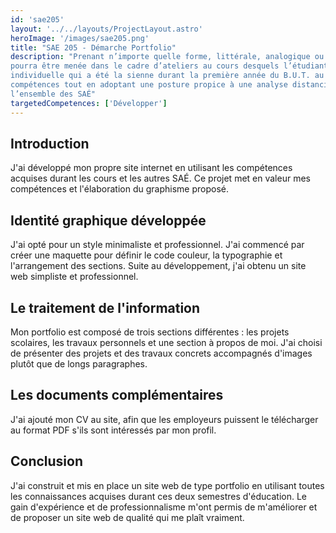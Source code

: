 ```yaml
---
id: 'sae205'
layout: '../../layouts/ProjectLayout.astro'
heroImage: '/images/sae205.png'
title: "SAE 205 - Démarche Portfolio"
description: "Prenant n’importe quelle forme, littérale, analogique ou numérique, la démarche portfolio
pourra être menée dans le cadre d’ateliers au cours desquels l’étudiant retracera la trajectoire
individuelle qui a été la sienne durant la première année du B.U.T. au prisme du référentiel de
compétences tout en adoptant une posture propice à une analyse distanciée et intégrative de
l’ensemble des SAÉ"
targetedCompetences: ['Développer']
---
```


## Introduction

J'ai développé mon propre site internet en utilisant les compétences acquises durant les cours et les autres SAÉ. Ce projet met en valeur mes compétences et l'élaboration du graphisme proposé.

## Identité graphique développée

J'ai opté pour un style minimaliste et professionnel. J'ai commencé par créer une maquette pour définir le code couleur, la typographie et l'arrangement des sections. Suite au développement, j'ai obtenu un site web simpliste et professionnel.

## Le traitement de l'information

Mon portfolio est composé de trois sections différentes : les projets scolaires, les travaux personnels et une section à propos de moi. J'ai choisi de présenter des projets et des travaux concrets accompagnés d'images plutôt que de longs paragraphes.

## Les documents complémentaires

J'ai ajouté mon CV au site, afin que les employeurs puissent le télécharger au format PDF s'ils sont intéressés par mon profil.

## Conclusion

J'ai construit et mis en place un site web de type portfolio en utilisant toutes les connaissances acquises durant ces deux semestres d'éducation. Le gain d'expérience et de professionnalisme m'ont permis de m'améliorer et de proposer un site web de qualité qui me plaît vraiment.
